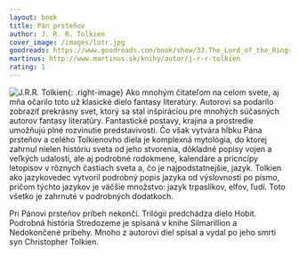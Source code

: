 ```yaml
---
layout: book
title: Pán prsteňov
author: J. R. R. Tolkien
cover_image: /images/lotr.jpg
goodreads: https://www.goodreads.com/book/show/33.The_Lord_of_the_Rings
martinus: http://www.martinus.sk/knihy/autor/j-r-r-tolkien
rating: 1
---
```


![J.R.R. Tolkien](http://the-hobbitmovie.com/wp-content/uploads/2010/05/JRRtolkien.jpg "Pan Prstenov"){: .right-image}
Ako mnohým čitateľom na celom svete, aj mňa očarilo toto už klasické dielo fantasy literatúry. Autorovi sa podarilo zobraziť prekrásny svet, ktorý sa stal inšpiráciou pre mnohých súčasných autorov fantasy literatúry. Fantastické postavy, krajina a prostredie umožňujú plné rozvinutie predstavivosti. Čo však vytvára hĺbku Pána prsteňov a celého Tolkienovho diela je komplexná mytológia, do ktorej zahrnul nielen históriu sveta od jeho stvorenia, dôkladné popisy vojen a veľkých udalostí, ale aj podrobné rodokmene, kalendáre a pricncípy letopisov v rôznych častiach sveta a, čo je najpodstatnejšie, jazyk. Tolkien ako jazykovedec vytvoril podrobný popis jazyka od výslovnosti po písmo, pričom týchto jazykov je väčšie množstvo: jazyk trpaslíkov, elfov, ľudí. Toto všetko je zahrnuté v podrobných dodatkoch.

Pri Pánovi prsteňov príbeh nekončí. Trilógii predchádza dielo Hobit. Podrobná história Stredozeme je spísaná v knihe Silmarillion a Nedokončené príbehy. Mnoho z autorovi diel spísal a vydal po jeho smrti syn Christopher Tolkien.